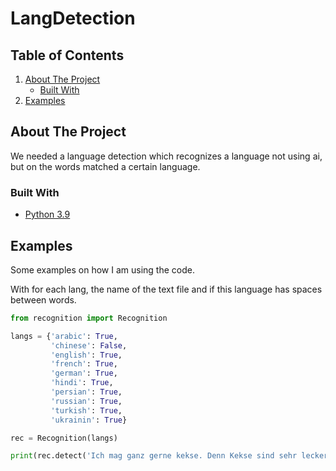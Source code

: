 # LangDetection
## Table of Contents

1. [About The Project](#about-the-project)
   - [Built With](#built-with)
2. [Examples](#examples)

## About The Project

We needed a language detection which recognizes a language not using ai, but on the words matched a certain language.

### Built With

* [Python 3.9](www.python.org)

## Examples

Some examples on how I am using the code.

With for each lang, the name of the text file and if this language has spaces between words.

```python
from recognition import Recognition

langs = {'arabic': True,
         'chinese': False,
         'english': True,
         'french': True,
         'german': True,
         'hindi': True,
         'persian': True,
         'russian': True,
         'turkish': True,
         'ukrainin': True}

rec = Recognition(langs)

print(rec.detect('Ich mag ganz gerne kekse. Denn Kekse sind sehr lecker'))
```
